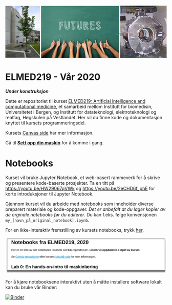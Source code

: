 ![ELMED219 image](./assets/course_image.png)

# ELMED219 - Vår 2020

***Under konstruksjon***

Dette er repositoriet til kurset [ELMED219: Artificial intelligence and computational medicine](https://www.uib.no/emne/ELMED219), et samarbeid mellom Institutt for biomedisin, Universitetet i Bergen, og Institutt for datateknologi, elektroteknologi og realfag, Høgskulen på Vestlandet. Her vil du finne kode og dokumentasjon knyttet til kursets programmeringsdel. 

Kursets [Canvas side](https://mitt.uib.no/courses/21357) har mer informasjon.

Gå til **[Sett opp din maskin](setup.md)** for å komme i gang.


# Notebooks
Kurset vil bruke Jupyter Notebook, et web-basert rammeverk for å skrive og presentere kode-baserte prosjekter. Ta en titt på https://youtu.be/HW29067qVWk og https://youtu.be/2eCHD6f_phE for korte introduksjoner til Jupyter Notebook. 

Gjennom kurset vil du arbeide med notebooks som inneholder diverse preparert materiale og kode-oppgaver. *Det er anbefalt at du lager kopier av de orginale notebooks før du editerer*. Du kan f.eks. følge konvensjonen `my_[navn_på_original_notebook].ipynb`. 

For en ikke-interaktiv fremstilling av kursets notebooks, trykk [her](https://nbviewer.jupyter.org/github/MMIV-ML/ELMED219-2020/blob/master/notebooks.ipynb).


<a href="https://nbviewer.jupyter.org/github/MMIV-ML/ELMED219-2020/blob/master/notebooks.ipynb">![](./assets/nbviewer.png)</a>

For å kjøre notebooksene interaktivt uten å måtte installere software lokalt kan du bruke vår Binder: 

[![Binder](https://mybinder.org/badge_logo.svg)](https://mybinder.org/v2/gh/MMIV-ML/ELMED219-2020/master)<br>
